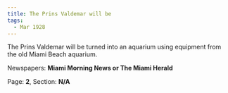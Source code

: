 ```yaml
---  
title: The Prins Valdemar will be  
tags:  
  - Mar 1928  
---  
```

  
The Prins Valdemar will be turned into an aquarium using equipment from the old Miami Beach aquarium.  
  
Newspapers: **Miami Morning News or The Miami Herald**  
  
Page: **2**, Section: **N/A** 

